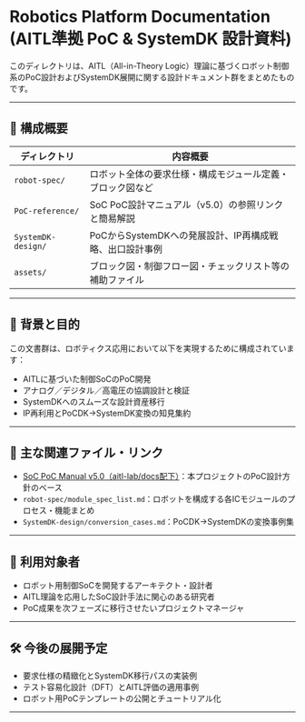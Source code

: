 # Robotics Platform Documentation (AITL準拠 PoC & SystemDK 設計資料)

このディレクトリは、AITL（All-in-Theory Logic）理論に基づくロボット制御系のPoC設計およびSystemDK展開に関する設計ドキュメント群をまとめたものです。

---

## 📂 構成概要

| ディレクトリ            | 内容概要 |
|-------------------------|----------|
| `robot-spec/`           | ロボット全体の要求仕様・構成モジュール定義・ブロック図など |
| `PoC-reference/`        | SoC PoC設計マニュアル（v5.0）の参照リンクと簡易解説 |
| `SystemDK-design/`      | PoCからSystemDKへの発展設計、IP再構成戦略、出口設計事例 |
| `assets/`               | ブロック図・制御フロー図・チェックリスト等の補助ファイル |

---

## 📌 背景と目的

この文書群は、ロボティクス応用において以下を実現するために構成されています：

- AITLに基づいた制御SoCのPoC開発
- アナログ／デジタル／高電圧の協調設計と検証
- SystemDKへのスムーズな設計資産移行
- IP再利用とPoCDK→SystemDK変換の知見集約

---

## 🔗 主な関連ファイル・リンク

- [SoC PoC Manual v5.0（aitl-lab/docs配下）](../SoC_PoC_Manual_v5.0.md)：本プロジェクトのPoC設計方針のベース
- `robot-spec/module_spec_list.md`：ロボットを構成する各ICモジュールのプロセス・機能まとめ
- `SystemDK-design/conversion_cases.md`：PoCDK→SystemDKの変換事例集

---

## 🧩 利用対象者

- ロボット用制御SoCを開発するアーキテクト・設計者
- AITL理論を応用したSoC設計手法に関心のある研究者
- PoC成果を次フェーズに移行させたいプロジェクトマネージャ

---

## 🛠 今後の展開予定

- 要求仕様の精緻化とSystemDK移行パスの実装例
- テスト容易化設計（DFT）とAITL評価の適用事例
- ロボット用PoCテンプレートの公開とチュートリアル化

---

